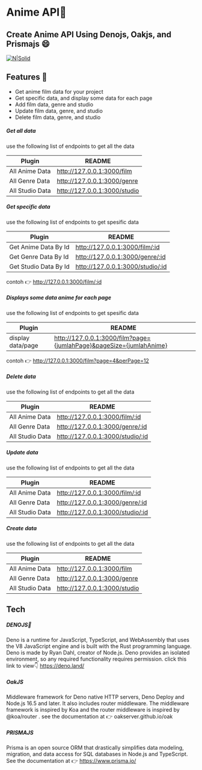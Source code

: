 # Anime API🎥
## Create Anime API Using Denojs, Oakjs, and Prismajs 😄

[![N|Solid](https://cldup.com/dTxpPi9lDf.thumb.png)](https://nodesource.com/products/nsolid)

## Features 📃

- Get anime film data for your project
- Get specific data, and display some data for each page
- Add film data, genre and studio
- Update film data, genre, and studio
- Delete film data, genre, and studio

##### Get all data
use the following list of endpoints to get all the data
 
| Plugin | README |
| ------ | ------ |
| All Anime Data | http://127.0.0.1:3000/film |
| All Genre Data | http://127.0.0.1:3000/genre |
| All Studio Data | http://127.0.0.1:3000/studio |

##### Get specific data
use the following list of endpoints to get spesific data
 
| Plugin | README |
| ------ | ------ |
| Get Anime Data By Id | http://127.0.0.1:3000/film/:id |
| Get Genre Data By Id | http://127.0.0.1:3000/genre/:id |
| Get Studio Data By Id | http://127.0.0.1:3000/studio/:id |

contoh 👉  http://127.0.0.1:3000/film/:id

##### Displays some data anime for each page
use the following list of endpoints to get spesific data
 
| Plugin | README |
| ------ | ------ |
| display data/page | http://127.0.0.1:3000/film?page={jumlahPage}&pageSize={jumlahAnime} |

contoh 👉  http://127.0.0.1:3000/film?page=4&perPage=12

##### Delete data
use the following list of endpoints to get all the data
 
| Plugin | README |
| ------ | ------ |
| All Anime Data | http://127.0.0.1:3000/film/:id |
| All Genre Data | http://127.0.0.1:3000/genre/:id |
| All Studio Data | http://127.0.0.1:3000/studio/:id |

##### Update data
use the following list of endpoints to get all the data
 
| Plugin | README |
| ------ | ------ |
| All Anime Data | http://127.0.0.1:3000/film/:id |
| All Genre Data | http://127.0.0.1:3000/genre/:id |
| All Studio Data | http://127.0.0.1:3000/studio/:id |

##### Create data
use the following list of endpoints to get all the data
 
| Plugin | README |
| ------ | ------ |
| All Anime Data | http://127.0.0.1:3000/film |
| All Genre Data | http://127.0.0.1:3000/genre |
| All Studio Data | http://127.0.0.1:3000/studio |

## Tech

##### DENOJS🦕
Deno is a runtime for JavaScript, TypeScript, and WebAssembly that uses the V8 JavaScript engine and is built with the Rust programming language. Deno is made by Ryan Dahl, creator of Node.js. Deno provides an isolated environment, so any required functionality requires permission.
click this link to view👇
https://deno.land/

##### OakJS
Middleware framework for Deno native HTTP servers, Deno Deploy and Node.js 16.5 and later. It also includes router middleware.
The middleware framework is inspired by Koa and the router middleware is inspired by @koa/router .
see the documentation at 👉 oakserver.github.io/oak

##### PRISMAJS
Prisma is an open source ORM that drastically simplifies data modeling, migration, and data access for SQL databases in Node.js and TypeScript.
See the documentation at 👉 https://www.prisma.io/


